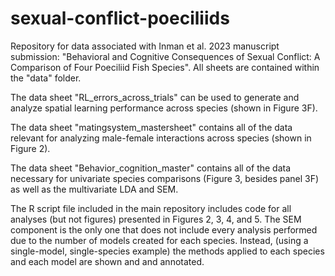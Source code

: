 # sexual-conflict-poeciliids
Repository for data associated with Inman et al. 2023 manuscript submission: "Behavioral and Cognitive Consequences of Sexual Conflict: A Comparison of Four Poeciliid Fish Species". All sheets are contained within the "data" folder.

The data sheet "RL_errors_across_trials" can be used to generate and analyze spatial learning performance across species (shown in Figure 3F).

The data sheet "matingsystem_mastersheet" contains all of the data relevant for analyzing male-female interactions across species (shown in Figure 2).

The data sheet "Behavior_cognition_master" contains all of the data necessary for univariate species comparisons (Figure 3, besides panel 3F) as well as the multivariate LDA and SEM.

The R script file included in the main repository includes code for all analyses (but not figures) presented in Figures 2, 3, 4, and 5. The SEM component is the only one that does not include every analysis performed due to the number of models created for each species. Instead, (using a single-model, single-species example) the methods applied to each species and each model are shown and and annotated.
